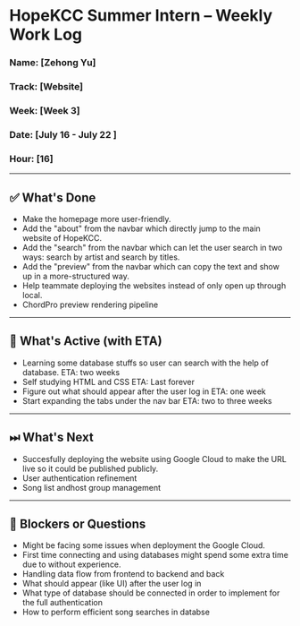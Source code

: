 # HopeKCC Summer Intern – Weekly Work Log

### Name: [Zehong Yu]
### Track: [Website]
### Week: [Week 3]
### Date: [July 16 - July 22 ]
### Hour: [16]

---

## ✅ What's Done
- Make the homepage more user-friendly.
- Add the "about" from the navbar which directly jump to the main website of HopeKCC.
- Add the "search" from the navbar which can let the user search in two ways: search by artist and search by titles.
- Add the "preview" from the navbar which can copy the text and show up in a more-structured way.
- Help teammate deploying the websites instead of only open up through local.
- ChordPro preview rendering pipeline

---

## 🔄 What's Active (with ETA)
- Learning some database stuffs so user can search with the help of database.       ETA: two weeks
- Self studying HTML and CSS                                                        ETA: Last forever
- Figure out what should appear after the user log in                               ETA: one week 
- Start expanding the tabs under the nav bar                                        ETA: two to three weeks

---

## ⏭ What's Next
- Succesfully deploying the website using Google Cloud to make the URL live so it could be published publicly.
- User authentication refinement
- Song list andhost group management

---

## 🛑 Blockers or Questions
- Might be facing some issues when deployment the Google Cloud.
- First time connecting and using databases might spend some extra time due to without experience.
- Handling data flow from frontend to backend and back
- What should appear (like UI) after the user log in
- What type of database should be connected in order to implement for the full authentication
- How to perform efficient song searches in databse


